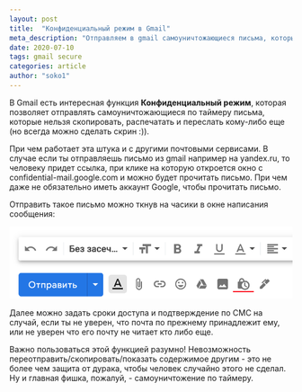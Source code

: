 ```yaml
---
layout: post
title:  "Конфиденциальный режим в Gmail"
meta_description: "Отправляем в gmail самоуничтожающиеся письма, которые нельзя скопировать, скачивать, распечатывать и переправлять"
date: 2020-07-10
tags: gmail secure
categories: article
author: "soko1"
---
```


В Gmail есть интересная функция **Конфиденциальный режим**, которая позволяет отправлять самоуничтожающиеся по таймеру письма, которые нельзя скопировать, распечатать и переслать кому-либо еще (но всегда можно сделать скрин :)).

При чем работает эта штука и с другими почтовыми сервисами. В случае если ты отправляешь письмо из gmail например на yandex.ru, то человеку придет ссылка, при клике на которую откроется окно с confidential-mail.google.com и можно будет прочитать письмо. При чем даже не обязательно иметь аккаунт Google, чтобы прочитать письмо.

Отправить такое письмо можно ткнув на часики в окне написания сообщения:

<img src="/uploads/conf_mode_gmail.png" />

Далее можно задать сроки доступа и подтверждение по СМС на случай, если ты не уверен, что почта по прежнему принадлежит ему, или не уверен что его почту не читает кто либо еще.

Важно пользоваться этой функцией разумно!  Невозможность переотправить/скопировать/показать содержимое другим - это не более чем защита от дурака, чтобы человек случайно этого не сделал. <br>
Ну и главная фишка, пожалуй, - самоуничтожение по таймеру.
